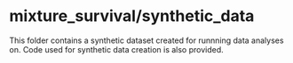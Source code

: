 # mixture_survival/synthetic_data
This folder contains a synthetic dataset created for runnning data analyses on. Code used for synthetic data creation is also provided.

